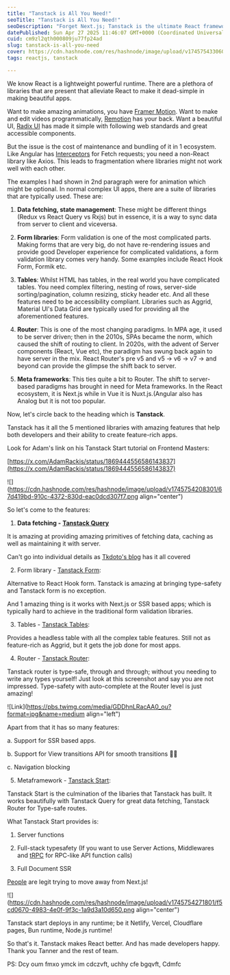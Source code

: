 ```yaml
---
title: "Tanstack is All You Need!"
seoTitle: "Tanstack is All You Need!"
seoDescription: "Forget Next.js; Tanstack is the ultimate React framework"
datePublished: Sun Apr 27 2025 11:46:07 GMT+0000 (Coordinated Universal Time)
cuid: cm9zl2qth000809ju77fp24ad
slug: tanstack-is-all-you-need
cover: https://cdn.hashnode.com/res/hashnode/image/upload/v1745754330606/043871b7-25d6-447c-b3b8-b38e209c913c.png
tags: reactjs, tanstack

---
```


We know React is a lightweight powerful runtime. There are a plethora of libraries that are present that alleviate React to make it dead-simple in making beautiful apps.

Want to make amazing animations, you have [Framer Motion](https://www.npmjs.com/package/framer-motion). Want to make and edit videos programmatically, [Remotion](https://www.remotion.dev/) has your back. Want a beautiful UI, [Radix UI](https://www.radix-ui.com/) has made it simple with following web standards and great accessible components.

But the issue is the cost of maintenance and bundling of it in 1 ecosystem. Like Angular has [Interceptors](https://angular.dev/guide/http/interceptors) for Fetch requests; you need a non-React library like Axios. This leads to fragmentation where libraries might not work well with each other.

The examples I had shown in 2nd paragraph were for animation which might be optional. In normal complex UI apps, there are a suite of libraries that are typically used. These are:

1. **Data fetching, state management**: These might be different things (Redux vs React Query vs Rxjs) but in essence, it is a way to sync data from server to client and viceversa.
    
2. **Form libraries**: Form validation is one of the most complicated parts. Making forms that are very big, do not have re-rendering issues and provide good Developer experience for complicated validations, a form validation library comes very handy. Some examples include React Hook Form, Formik etc.
    
3. **Tables**: Whilst HTML has tables, in the real world you have complicated tables. You need complex filtering, nesting of rows, server-side sorting/pagination, column resizing, sticky header etc. And all these features need to be accessibility compliant. Libraries such as Aggrid, Material UI's Data Grid are typically used for providing all the aforementioned features.
    
4. **Router**: This is one of the most changing paradigms. In MPA age, it used to be server driven; then in the 2010s, SPAs became the norm, which caused the shift of routing to client. In 2020s, with the advent of Server components (React, Vue etc), the paradigm has swung back again to have server in the mix. React Router's pre v5 and v5 -&gt; v6 -&gt; v7 -&gt; and beyond can provide the glimpse the shift back to server.
    
5. **Meta frameworks**: This ties quite a bit to Router. The shift to server-based paradigms has brought in need for Meta frameworks. In the React ecosystem, it is Next.js while in Vue it is Nuxt.js.(Angular also has Analog but it is not too popular.
    

Now, let's circle back to the heading which is **Tanstack**.

Tanstack has it all the 5 mentioned libraries with amazing features that help both developers and their ability to create feature-rich apps.

Look for Adam's link on his Tanstack Start tutorial on Frontend Masters:

[https://x.com/AdamRackis/status/1869444556586143837](https://x.com/AdamRackis/status/1869444556586143837)

![](https://cdn.hashnode.com/res/hashnode/image/upload/v1745754208301/67d419bd-910c-4372-830d-eac0dcd307f7.png align="center")

  

So let's come to the features:

1. **Data fetching -** [**Tanstack Query**](https://tanstack.com/query/latest/docs/framework/react/overview)
    

It is amazing at providing amazing primitives of fetching data, caching as well as maintaining it with server.

Can't go into individual details as [Tkdoto's blog](https://tkdodo.eu/blog/practical-react-query) has it all covered

2. Form library - [Tanstack Form](https://tanstack.com/form/latest):
    

Alternative to React Hook form. Tanstack is amazing at bringing type-safety and Tanstack form is no exception.

And 1 amazing thing is it works with Next.js or SSR based apps; which is typically hard to achieve in the traditional form validation libraries.

3. Tables - [Tanstack Tables](https://tanstack.com/table/latest):
    

Provides a headless table with all the complex table features. Still not as feature-rich as Aggrid, but it gets the job done for most apps.

4. Router - [Tanstack Router](https://tanstack.com/router/latest/docs/framework/react/overview):
    

Tanstack router is type-safe, through and through; without you needing to write any types yourself! Just look at this screenshot and say you are not impressed. Type-safety with auto-complete at the Router level is just amazing!

![Link](https://pbs.twimg.com/media/GDDhnLRacAA0_ou?format=jpg&name=medium align="left")

Apart from that it has so many features:

a. Support for SSR based apps.

b. Support for View transitions API for smooth transitions 🤌🏻

c. Navigation blocking

5. Metaframework - [Tanstack Start](https://tanstack.com/start/latest/docs/framework/react/overview):
    

Tanstack Start is the culmination of the libaries that Tanstack has built. It works beautifully with Tanstack Query for great data fetching, Tanstack Router for Type-safe routes.

What Tanstack Start provides is:

1. Server functions
    
2. Full-stack typesafety (If you want to use Server Actions, Middlewares and [tRPC](https://trpc.io/) for RPC-like API function calls)
    
3. Full Document SSR
    

[People](https://x.com/nikitavoloboev/status/1843239102814339363) are legit trying to move away from Next.js!

![](https://cdn.hashnode.com/res/hashnode/image/upload/v1745754271801/f5cd0670-4983-4e0f-9f3c-1a9d3a10d650.png align="center")

Tanstack start deploys in any runtime; be it Netlify, Vercel, Cloudflare pages, Bun runtime, Node.js runtime!

So that's it. Tanstack makes React better. And has made developers happy. Thank you Tanner and the rest of team.

PS: Dcy oum fmxo ymck im cdczvft, uchhy cfe bgqvft, Cdmfc